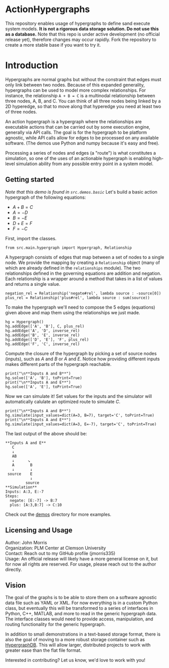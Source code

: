 # ActionHypergraphs
This repository enables usage of hypergraphs to define sand execute system models. **It is not a rigorous data storage solution. Do not use this as a database.** Note that this repo is under active development (no official release yet), therefore changes may occur rapidly. Fork the repository to create a more stable base if you want to try it.

# Introduction
Hypergraphs are normal graphs but without the constraint that edges must only link between two nodes. Because of this expanded generality, hypergraphs can be used to model more complex relationships. For instance, the relationship `A + B = C` is a multinodal relationship between three nodes, A, B, and C. You can think of all three nodes being linked by a 2D hyperedge, so that to move along that hyperedge you need at least two of three nodes. 

An action hypergraph is a hypergraph where the relationships are executable actions that can be carried out by some execution engine, generally via API calls. The goal is for the hypergraph to be platform agnostic, while API calls allow for edges to be processed on any available software. (The demos use Python and numpy because it's easy and free). 

Processing a series of nodes and edges (a "route") is what constitutes a simulation, so one of the uses of an actionable hypergraph is enabling high-level simulation ability from any possible entry point in a system model.

## Getting started
*Note that this demo is found in `src.demos.basic`*
Let's build a basic action hypergraph of the following equations:
- $A + B = C$
- $A = -D$
- $B = -E$
- $D + E = F$  
- $F = -C$

First, import the classes. 
```[python]
from src.main.hypergraph import Hypergraph, Relationship
```

A hypergraph consists of edges that map between a set of nodes to a single node. We provide the mapping by creating a `Relationship` object (many of which are already defined in the `relationships` module). The two relationships defined in the governing equations are addition and negation. Each relationship is a wrapper around a method that takes in a list of values and returns a single value.
```[python]
negation_rel = Relationship('negate#rel', lambda source : -source[0])
plus_rel = Relationship('plus#rel', lambda source : sum(source))
```

To make the hypergraph we'll need to compose the 5 edges (equations) given above and map them using the relationships we just made.
```[python]
hg = Hypergraph()
hg.addEdge(['A', 'B'], C, plus_rel)
hg.addEdge('A', 'D', inverse_rel)
hg.addEdge('B', 'E', inverse_rel)
hg.addEdge(['D', 'E'], 'F', plus_rel)
hg.addEdge('F', 'C', inverse_rel)
```

Compute the closure of the hypergraph by picking a set of source nodes (inputs), such as $A$ and $B$ or $A$ and $E$. Notice how providing different inputs makes different parts of the hypergraph reachable.
```[python]
print("\n**Inputs A and B**")
hg.solve(['A', 'B'], toPrint=True)
print("\n**Inputs A and E**")
hg.solve(['A', 'E'], toPrint=True)
```

Now we can simulate it! Set values for the inputs and the simulator will automatically calulate an optimized route to simulate $C$. 
```[python]
print("\n**Inputs A and B**")
hg.simulate(input_values=dict(A=3, B=7), target='C', toPrint=True)
print("\n**Inputs A and E**")
hg.simulate(input_values=dict(A=3, E=-7), target='C', toPrint=True)
```

The last output of the above should be:
```
**Inputs A and E**
   C                    
   ↓                    
   AB                   
   ↓      ↘             
   A       B            
   ↓       ↓            
 source    E            
           ↓            
         source         
**Simulation**
Inputs: A:3, E:-7
Steps:
  negate: [E:-7] -> B:7
  plus: [A:3,B:7] -> C:10
```

Check out the  [demos](https://github.com/jmorris335/ActionHypergraphs/tree/main/src/demos) directory for more examples.

## Licensing and Usage
Author: John Morris  
Organization: PLM Center at Clemson University  
Contact: Reach out to my GitHub profile (jmorris335)  
Usage: An official release will likely have a more general license on it, but for now all rights are reserved. For usage, please reach out to the author directly.

## Vision
The goal of the graphs is to be able to store them on a software agnostic data file such as YAML or XML. For now everything is in a custom Python class, but eventually this will be transformed to a series of interfaces in Python, C++, MATLAB, and more to read in the generic hypergraph data. The interface classes would need to provide access, manipulation, and routing functionality for the generic hypergraph. 

In addition to small demonstrations in a text-based storage format, there is also the goal of moving to a more robust storage container such as [HypergraphDB](https://hypergraphdb.org/?project=hypergraphdb&page=Home). This will allow larger, distributed projects to work with greater ease than the flat file format.

Interested in contributing? Let us know, we'd love to work with you!
